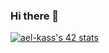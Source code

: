 ### Hi there 👋
[![ael-kass's 42 stats](https://badge.mediaplus.ma/darkblue/ael-kass)](https://github.com/oakoudad/badge42)
